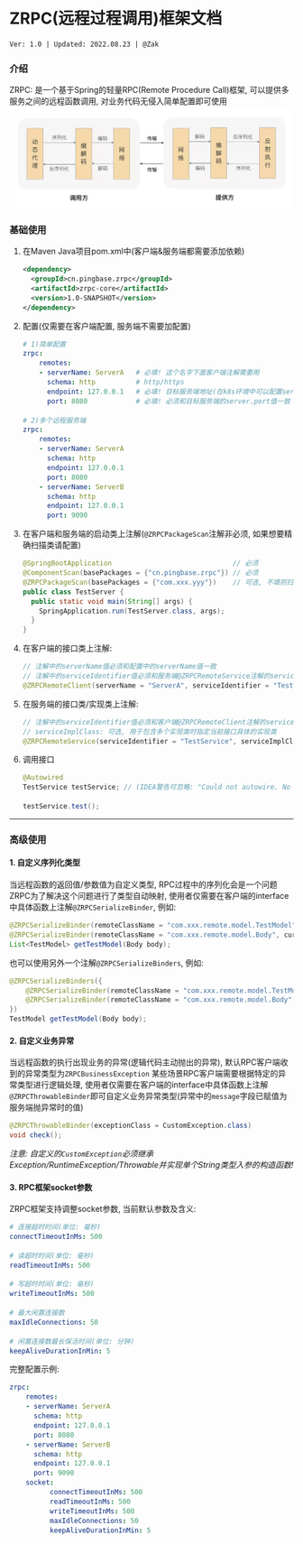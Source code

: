 # ZRPC(远程过程调用)框架文档
    Ver: 1.0 | Updated: 2022.08.23 | @Zak
### 介绍
ZRPC: 是一个基于Spring的轻量RPC(Remote Procedure Call)框架, 可以提供多服务之间的远程函数调用, 对业务代码无侵入简单配置即可使用
![框架实现原理](images/RPC.jpeg)
### 基础使用

1. 在Maven Java项目pom.xml中(客户端&服务端都需要添加依赖)
    ```xml
    <dependency>
      <groupId>cn.pingbase.zrpc</groupId>
      <artifactId>zrpc-core</artifactId>
      <version>1.0-SNAPSHOT</version>
    </dependency>
    ```
2. 配置(仅需要在客户端配置, 服务端不需要加配置)
    ```yaml
    # 1)简单配置
    zrpc:
        remotes:
        - serverName: ServerA   # 必填! 这个名字下面客户端注解需要用
          schema: http          # http/https
          endpoint: 127.0.0.1   # 必填! 目标服务端地址(在k8s环境中可以配置service name)
          port: 8080            # 必填! 必须和目标服务端的server.port值一致
    
    # 2)多个远程服务端
    zrpc:
        remotes:
        - serverName: ServerA
          schema: http
          endpoint: 127.0.0.1
          port: 8080
        - serverName: ServerB
          schema: http
          endpoint: 127.0.0.1
          port: 9090
    ```
3. 在客户端和服务端的启动类上注解(`@ZRPCPackageScan`注解非必须, 如果想要精确扫描类请配置)
   ```java
   @SpringBootApplication                              // 必须
   @ComponentScan(basePackages = {"cn.pingbase.zrpc"}) // 必须
   @ZRPCPackageScan(basePackages = {"com.xxx.yyy"})    // 可选, 不填则扫描所有
   public class TestServer {
     public static void main(String[] args) {
       SpringApplication.run(TestServer.class, args);
     }
   }
   ```
4. 在客户端的接口类上注解:
    ```java
    // 注解中的serverName值必须和配置中的serverName值一致
    // 注解中的serviceIdentifier值必须和服务端@ZRPCRemoteService注解的serviceIdentifier值一致
    @ZRPCRemoteClient(serverName = "ServerA", serviceIdentifier = "TestService")
    ```
5. 在服务端的接口类/实现类上注解:
   ```java
   // 注解中的serviceIdentifier值必须和客户端@ZRPCRemoteClient注解的serviceIdentifier值一致
   // serviceImplClass: 可选, 用于包含多个实现类时指定当前接口具体的实现类
   @ZRPCRemoteService(serviceIdentifier = "TestService", serviceImplClass = xxxx.class)
   ```
6. 调用接口
    ```java
    @Autowired
    TestService testService; // (IDEA警告可忽略: "Could not autowire. No beans of 'TestService' type found.")
    
    testService.test();
    ```
---

### 高级使用

#### 1. 自定义序列化类型

当远程函数的返回值/参数值为自定义类型, RPC过程中的序列化会是一个问题
ZRPC为了解决这个问题进行了类型自动映射, 使用者仅需要在客户端的interface中具体函数上注解`@ZRPCSerializeBinder`, 例如:

```java
@ZRPCSerializeBinder(remoteClassName = "com.xxx.remote.model.TestModel", currentClass = TestModel.class)
@ZRPCSerializeBinder(remoteClassName = "com.xxx.remote.model.Body", currentClass = Body.class)
List<TestModel> getTestModel(Body body);
```
也可以使用另外一个注解`@ZRPCSerializeBinders`, 例如:
```java
@ZRPCSerializeBinders({
    @ZRPCSerializeBinder(remoteClassName = "com.xxx.remote.model.TestModel", currentClass = TestModel.class),
    @ZRPCSerializeBinder(remoteClassName = "com.xxx.remote.model.Body", currentClass = Body.class)
})
TestModel getTestModel(Body body);
```

#### 2. 自定义业务异常

当远程函数的执行出现业务的异常(逻辑代码主动抛出的异常), 默认RPC客户端收到的异常类型为`ZRPCBusinessException`
某些场景RPC客户端需要根据特定的异常类型进行逻辑处理, 使用者仅需要在客户端的interface中具体函数上注解`@ZRPCThrowableBinder`即可自定义业务异常类型(异常中的`message`字段已赋值为服务端抛异常时的值)
```java
@ZRPCThrowableBinder(exceptionClass = CustomException.class)
void check();
```
*注意: 自定义的`CustomException`必须继承Exception/RuntimeException/Throwable并实现单个String类型入参的构造函数!*

#### 3. RPC框架socket参数
ZRPC框架支持调整socket参数, 当前默认参数及含义:
```yaml
# 连接超时时间(单位: 毫秒)
connectTimeoutInMs: 500

# 读超时时间(单位: 毫秒)
readTimeoutInMs: 500

# 写超时时间(单位: 毫秒)
writeTimeoutInMs: 500

# 最大闲置连接数
maxIdleConnections: 50

# 闲置连接数最长保活时间(单位: 分钟)
keepAliveDurationInMin: 5
```
完整配置示例:
```yaml
zrpc:
    remotes:
    - serverName: ServerA
      schema: http
      endpoint: 127.0.0.1
      port: 8080
    - serverName: ServerB
      schema: http
      endpoint: 127.0.0.1
      port: 9090
    socket:
          connectTimeoutInMs: 500
          readTimeoutInMs: 500
          writeTimeoutInMs: 500
          maxIdleConnections: 50
          keepAliveDurationInMin: 5
```
